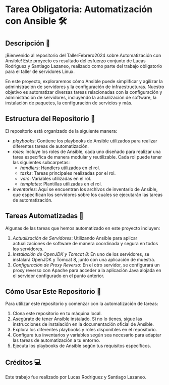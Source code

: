 # Tarea Obligatoria: Automatización con Ansible 🛠

## Descripción 📝
¡Bienvenido al repositorio del TallerFebrero2024 sobre Automatización con Ansible! Este proyecto es resultado del esfuerzo conjunto de Lucas Rodriguez y Santiago Lazaneo, realizado como parte del trabajo obligatorio para el taller de servidores Linux.

En este proyecto, exploraremos cómo Ansible puede simplificar y agilizar la administración de servidores y la configuración de infraestructuras. Nuestro objetivo es automatizar diversas tareas relacionadas con la configuración y administración de servidores, incluyendo la actualización de software, la instalación de paquetes, la configuración de servicios y más.

## Estructura del Repositorio 📁
El repositorio está organizado de la siguiente manera:

- *playbooks*: Contiene los playbooks de Ansible utilizados para realizar diferentes tareas de automatización.
- *roles*: Incluye los roles de Ansible, cada uno diseñado para realizar una tarea específica de manera modular y reutilizable. Cada rol puede tener las siguientes subcarpetas:
  - *handlers*: Handlers utilizados en el rol.
  - *tasks*: Tareas principales realizadas por el rol.
  - *vars*: Variables utilizadas en el rol.
  - *templates*: Plantillas utilizadas en el rol.
- *inventories*: Aquí se encuentran los archivos de inventario de Ansible, que especifican los servidores sobre los cuales se ejecutarán las tareas de automatización.

## Tareas Automatizadas 🤖
Algunas de las tareas que hemos automatizado en este proyecto incluyen:

1. *Actualización de Servidores*: Utilizando Ansible para aplicar actualizaciones de software de manera coordinada y segura en todos los servidores.
2. *Instalación de OpenJDK y Tomcat 8*: En uno de los servidores, se instalará OpenJDK y Tomcat 8, junto con una aplicación de muestra.
3. *Configuración de Proxy Reverso*: En el otro servidor, se configurará un proxy reverso con Apache para acceder a la aplicación Java alojada en el servidor configurado en el punto anterior.

## Cómo Usar Este Repositorio 🚀
Para utilizar este repositorio y comenzar con la automatización de tareas:

1. Clona este repositorio en tu máquina local.
2. Asegúrate de tener Ansible instalado. Si no lo tienes, sigue las instrucciones de instalación en la documentación oficial de Ansible.
3. Explora los diferentes playbooks y roles disponibles en el repositorio.
4. Configura tus inventarios y variables según sea necesario para adaptar las tareas de automatización a tu entorno.
5. Ejecuta los playbooks de Ansible según tus requisitos específicos.

## Créditos 💻
Este trabajo fue realizado por Lucas Rodriguez y Santiago Lazaneo.
